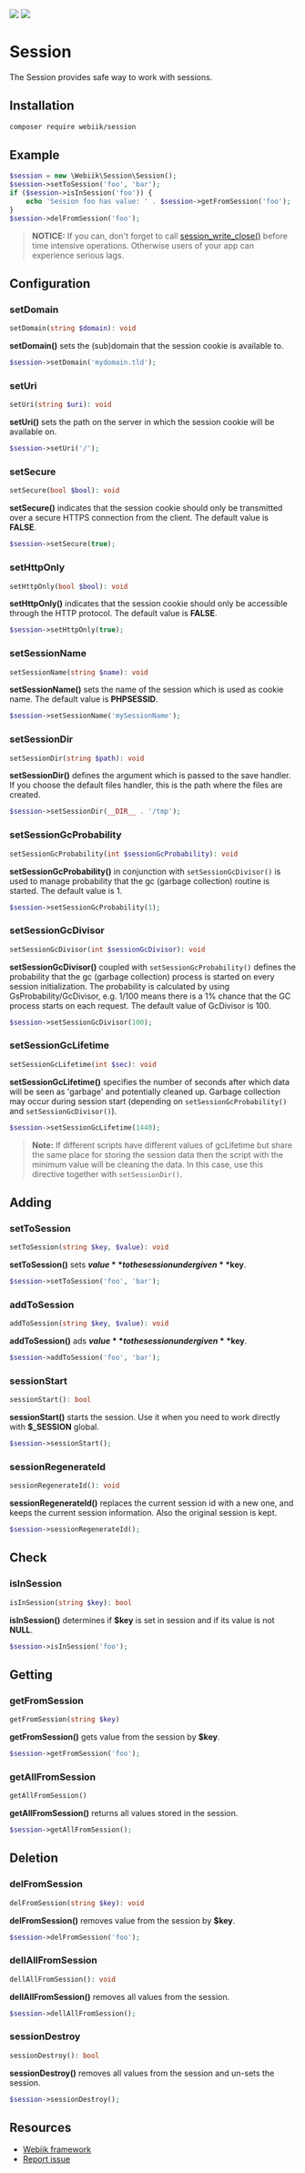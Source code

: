 <p align="left">
<img src="https://img.shields.io/packagist/l/webiik/webiik.svg"/>
<img src="https://img.shields.io/badge/dependencies-0-brightgreen.svg"/>
</p>

Session
=======
The Session provides safe way to work with sessions.

Installation
------------
```bash
composer require webiik/session
```

Example
-------
```php
$session = new \Webiik\Session\Session();
$session->setToSession('foo', 'bar');
if ($session->isInSession('foo')) {
    echo 'Session foo has value: ' . $session->getFromSession('foo');
}
$session->delFromSession('foo');
```
> **NOTICE:** If you can, don't forget to call [session_write_close()][1] before time intensive operations. Otherwise users of your app can experience serious lags.

Configuration
-------------
### setDomain
```php
setDomain(string $domain): void
```
**setDomain()** sets the (sub)domain that the session cookie is available to.
```php
$session->setDomain('mydomain.tld');
```

### setUri
```php
setUri(string $uri): void
```
**setUri()** sets the path on the server in which the session cookie will be available on.
```php
$session->setUri('/');
```

### setSecure
```php
setSecure(bool $bool): void
```
**setSecure()** indicates that the session cookie should only be transmitted over a secure HTTPS connection from the client. The default value is **FALSE**.
```php
$session->setSecure(true);
```

### setHttpOnly
```php
setHttpOnly(bool $bool): void
```
**setHttpOnly()** indicates that the session cookie should only be accessible through the HTTP protocol. The default value is **FALSE**.
```php
$session->setHttpOnly(true);
```

### setSessionName
```php
setSessionName(string $name): void
```
**setSessionName()** sets the name of the session which is used as cookie name. The default value is **PHPSESSID**.  
```php
$session->setSessionName('mySessionName');
```

### setSessionDir
```php
setSessionDir(string $path): void
```
**setSessionDir()** defines the argument which is passed to the save handler. If you choose the default files handler, this is the path where the files are created.
```php
$session->setSessionDir(__DIR__ . '/tmp');
```

### setSessionGcProbability
```php
setSessionGcProbability(int $sessionGcProbability): void
```
**setSessionGcProbability()** in conjunction with `setSessionGcDivisor()` is used to manage probability that the gc (garbage collection) routine is started. The default value is 1.
```php
$session->setSessionGcProbability(1);
```

### setSessionGcDivisor
```php
setSessionGcDivisor(int $sessionGcDivisor): void
```
**setSessionGcDivisor()** coupled with `setSessionGcProbability()` defines the probability that the gc (garbage collection) process is started on every session initialization. The probability is calculated by using GsProbability/GcDivisor, e.g. 1/100 means there is a 1% chance that the GC process starts on each request. The default value of GcDivisor is 100.
```php
$session->setSessionGcDivisor(100);
```

### setSessionGcLifetime
```php
setSessionGcLifetime(int $sec): void
```
**setSessionGcLifetime()** specifies the number of seconds after which data will be seen as 'garbage' and potentially cleaned up. Garbage collection may occur during session start (depending on `setSessionGcProbability()` and `setSessionGcDivisor()`).
```php
$session->setSessionGcLifetime(1440);
```
> **Note:** If different scripts have different values of gcLifetime but share the same place for storing the session data then the script with the minimum value will be cleaning the data. In this case, use this directive together with `setSessionDir()`.

Adding
------
### setToSession
```php
setToSession(string $key, $value): void
```
**setToSession()** sets **$value** to the session under given **$key**.
```php
$session->setToSession('foo', 'bar');
```

### addToSession
```php
addToSession(string $key, $value): void
```
**addToSession()** ads **$value** to the session under given **$key**.
```php
$session->addToSession('foo', 'bar');
```

### sessionStart
```php
sessionStart(): bool
```
**sessionStart()** starts the session. Use it when you need to work directly with **$_SESSION** global. 
```php
$session->sessionStart();
```

### sessionRegenerateId
```php
sessionRegenerateId(): void
```
**sessionRegenerateId()** replaces the current session id with a new one, and keeps the current session information. Also the original session is kept.
```php
$session->sessionRegenerateId();
```

Check
-----
### isInSession
```php
isInSession(string $key): bool
```
**isInSession()** determines if **$key** is set in session and if its value is not **NULL**.
```php
$session->isInSession('foo');
```

Getting
-------
### getFromSession
```php
getFromSession(string $key)
```
**getFromSession()** gets value from the session by **$key**.
```php
$session->getFromSession('foo');
```

### getAllFromSession
```php
getAllFromSession()
```
**getAllFromSession()** returns all values stored in the session. 
```php
$session->getAllFromSession();
```

Deletion
--------
### delFromSession
```php
delFromSession(string $key): void
```
**delFromSession()** removes value from the session by **$key**.
```php
$session->delFromSession('foo');
```

### dellAllFromSession
```php
dellAllFromSession(): void
```
**dellAllFromSession()** removes all values from the session.  
```php
$session->dellAllFromSession();
```

### sessionDestroy
```php
sessionDestroy(): bool
```
**sessionDestroy()** removes all values from the session and un-sets the session.
```php
$session->sessionDestroy();
```

Resources
---------
* [Webiik framework][1]
* [Report issue][2]

[1]: https://github.com/webiik/webiik
[2]: https://github.com/webiik/components/issues
[3]: http://php.net/manual/en/function.session-write-close.php#96982